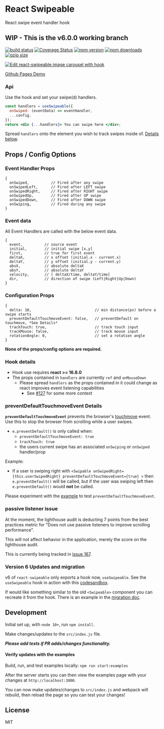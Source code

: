 # React Swipeable

React swipe event handler hook

## WIP - This is the v6.0.0 working branch

[![build status](https://img.shields.io/travis/FormidableLabs/react-swipeable/master.svg?style=flat-square)](https://travis-ci.org/FormidableLabs/react-swipeable) [![Coverage Status](https://img.shields.io/coveralls/FormidableLabs/react-swipeable/master.svg?style=flat-square)](https://coveralls.io/github/FormidableLabs/react-swipeable?branch=master) [![npm version](https://img.shields.io/npm/v/react-swipeable.svg?style=flat-square)](https://www.npmjs.com/package/react-swipeable) [![npm downloads](https://img.shields.io/npm/dm/react-swipeable.svg?style=flat-square)](https://www.npmjs.com/package/react-swipeable) [![gzip size](https://flat.badgen.net/bundlephobia/minzip/react-swipeable)](https://bundlephobia.com/result?p=react-swipeable)

[![Edit react-swipeable image carousel with hook](https://codesandbox.io/static/img/play-codesandbox.svg)](https://codesandbox.io/s/lrk6955l79?module=%2Fsrc%2FCarousel.js)

[Github Pages Demo](http://stack.formidable.com/react-swipeable/)

### Api

Use the hook and set your swipe(d) handlers.

```jsx
const handlers = useSwipeable({
  onSwiped: (eventData) => eventHandler,
  ...config,
});
return <div {...handlers}> You can swipe here </div>;
```

Spread `handlers` onto the element you wish to track swipes inside of. [Details below](#hook-details).

## Props / Config Options

### Event Handler Props

```
{
  onSwiped,          // Fired after any swipe
  onSwipedLeft,      // Fired after LEFT swipe
  onSwipedRight,     // Fired after RIGHT swipe
  onSwipedUp,        // Fired after UP swipe
  onSwipedDown,      // Fired after DOWN swipe
  onSwiping,         // Fired during any swipe
}
```

### Event data

All Event Handlers are called with the below event data.

```
{
  event,          // source event
  initial,        // initial swipe [x,y]
  first,          // true for first event
  deltaX,         // x offset (initial.x - current.x)
  deltaY,         // y offset (initial.y - current.y)
  absX,           // absolute deltaX
  absY,           // absolute deltaY
  velocity,       // [ deltaX/time, deltaY/time]
  dir,            // direction of swipe (Left|Right|Up|Down)
}
```

### Configuration Props

```
{
  delta: 10,                             // min distance(px) before a swipe starts
  preventDefaultTouchmoveEvent: false,   // preventDefault on touchmove, *See Details*
  trackTouch: true,                      // track touch input
  trackMouse: false,                     // track mouse input
  rotationAngle: 0,                      // set a rotation angle
}
```

**None of the props/config options are required.**

### Hook details

- Hook use requires **react >= 16.8.0**
- The props contained in `handlers` are currently `ref` and `onMouseDown`
  - Please spread `handlers` as the props contained in it could change as react improves event listening capabilities
    - See [#127](https://github.com/FormidableLabs/react-swipeable/issues/127) for some more context

### preventDefaultTouchmoveEvent Details

**`preventDefaultTouchmoveEvent`** prevents the browser's [touchmove](https://developer.mozilla.org/en-US/docs/Web/Events/touchmove) event. Use this to stop the browser from scrolling while a user swipes.

- `e.preventDefault()` is only called when:
  - `preventDefaultTouchmoveEvent: true`
  - `trackTouch: true`
  - the users current swipe has an associated `onSwiping` or `onSwiped` handler/prop

Example:

- If a user is swiping right with `<Swipable onSwipedRight={this.userSwipedRight} preventDefaultTouchmoveEvent={true} >` then `e.preventDefault()` will be called, but if the user was swiping left then `e.preventDefault()` would **not** be called.

Please experiment with the [example](http://stack.formidable.com/react-swipeable/) to test `preventDefaultTouchmoveEvent`.

### passive listener issue

At the moment, the lighthouse audit is deducting 7 points from the best practices
metric for "Does not use passive listeners to improve scrolling performance".

This will not affect behavior in the application, merely the score on the lighthouse
audit.

This is currently being tracked in [issue 167](https://github.com/FormidableLabs/react-swipeable/issues/167).

### Version 6 Updates and migration

v6 of `react-swipeable` only exports a hook now, `useSwipeable`. See the `useSwipeable` hook in action with this [codesandbox](https://codesandbox.io/s/lrk6955l79?module=%2Fsrc%2FCarousel.js).

If would like something similar to the old `<Swipeable>` component you can recreate it from the hook. There is an example in the [migration doc](./migration.md).

## Development

Initial set up, with `node 10+`, run `npm install`.

Make changes/updates to the `src/index.js` file.

**_Please add tests if PR adds/changes functionality._**

#### Verify updates with the examples

Build, run, and test examples locally:
`npm run start:examples`

After the server starts you can then view the examples page with your changes at `http://localhost:3000`.

You can now make updates/changes to `src/index.js` and webpack will rebuild, then reload the page so you can test your changes!

## License

MIT
